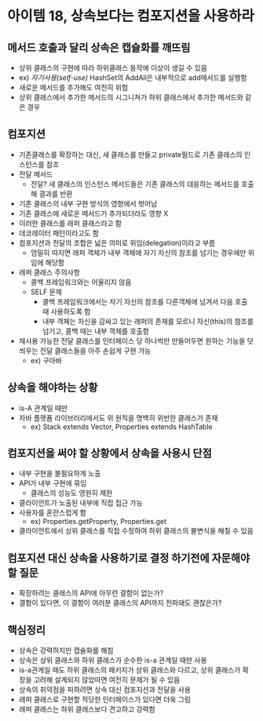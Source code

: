 # 아이템 18, 상속보다는 컴포지션을 사용하라
## 메서드 호출과 달리 상속은 캡슐화를 깨뜨림
- 상위 클래스의 구현에 따라 하위클래스 동작에 이상이 생길 수 있음
- ex) *자기사용(self-use)* HashSet의 AddAll은 내부적으로 add메서드를 실행함
- 새로운 메서드를 추가해도 여전히 위험
- 상위 클래스에서 추가한 메서드의 시그니쳐가 하위 클래스에서 추가한 메서드와 같은 경우
## 컴포지션
- 기존클래스를 확장하는 대신, 새 클래스를 만들고 private필드로 기존 클래스의 인스턴스를 참조
- 전달 메서드
    - 전달? 새 클래스의 인스턴스 메서드들은 기존 클래스의 대응하는 메서드를 호출해 결과를 반환
- 기존 클래스의 내부 구현 방식의 영향에서 벗어남
- 기존 클래스에 새로운 메서드가 추가되더라도 영향 X
- 이러한 클래스를 래퍼 클래스라고 함
- 데코레이터 패턴이라고도 함
- 컴포지션과 전달의 조합은 넓은 의미로 위임(delegation)이라고 부름
    - 엄밀히 따지면 래퍼 객체가 내부 객체에 자기 자신의 참조를 넘기는 경우에만 위임에 해당함
- 래퍼 클래스 주의사항
    - 콜백 프레임워크와는 어울리지 않음
    - SELF 문제
        - 콜백 프레임워크에서는 자기 자신의 참조를 다른객체에 넘겨서 다음 호출 때 사용하도록 함
        - 내부 객체는 자신을 감싸고 있는 래퍼의 존재를 모르니 자신(this)의 참조를 넘기고, 콜백 때는 내부 객체를 호출함
- 재사용 가능한 전달 클래스를 인터페이스 당 하나씩만 만들어두면 원하는 기능을 덧씌우는 전달 클래스들을 아주 손쉽게 구현 가능
    - ex) 구아바
## 상속을 해야하는 상황
- is-A 관계일 때만
- 자바 플랫폼 라이브러리에서도 위 원칙을 명백히 위반한 클래스가 존재
    - ex) Stack extends Vector, Properties extends HashTable  
## 컴포지션을 써야 할 상황에서 상속을 사용시 단점
- 내부 구현을 불필요하게 노출
- API가 내부 구현에 묶임
    - 클래스의 성능도 영원히 제한
- 클라이언트가 노출된 내부에 직접 접근 가능
- 사용자를 혼란스럽게 함
    - ex) Properties.getProperty, Properties.get
- 클라이언트에서 상위 클래스를 직접 수정하여 하위 클래스의 불변식을 해칠 수 있음
## 컴포지션 대신 상속을 사용하기로 결정 하기전에 자문해야할 질문
- 확장하려는 클래스의 API에 아무런 결함이 없는가?
- 결함이 있다면, 이 결함이 여러분 클래스의 API까지 전파돼도 괜찮은가?

## 핵심정리
- 상속은 강력하지만 캡슐화를 해침
- 상속은 상위 클래스와 하위 클래스가 순수한 is-a 관계일 때만 사용
- is-a관계일 때도 하위 클래스의 패키지가 상위 클래스와 다르고, 상위 클래스가 확장을 고려해 설계되지 않았따면 여전히 문제가 될 수 있음
- 상속의 취약점을 피하려면 상속 대신 컴포지션과 전달을 사용
- 래퍼 클래스로 구현할 적당한 인터페이스가 있다면 더욱 그럼
- 래퍼 클래스는 하위 클래스보다 견고하고 강력함